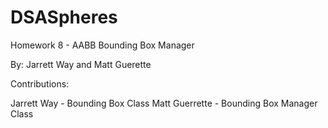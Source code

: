 # DSASpheres
Homework 8 - AABB Bounding Box Manager

By: Jarrett Way and Matt Guerette


Contributions:

Jarrett Way - Bounding Box Class
Matt Guerrette - Bounding Box Manager Class
